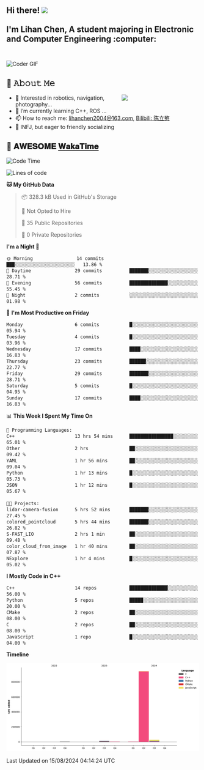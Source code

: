 <h2 align="left">
 <abc>
  <br>Hi there! <img src="https://user-images.githubusercontent.com/42378118/110234147-e3259600-7f4e-11eb-95be-0c4047144dea.gif" width="30"><br>
  <br> I'm Lihan Chen, A student majoring in Electronic and Computer Engineering :computer:<br>
  <br>
 </abc>
</h2>

<img align="center" src="https://media.giphy.com/media/SWoSkN6DxTszqIKEqv/giphy.gif" alt="Coder GIF" width="500">

## :book: 𝙰𝚋𝚘𝚞𝚝 𝙼𝚎

<img align="right" width="40%" src="https://github-readme-stats.vercel.app/api?username=LihanChen2004&show_icons=true&icon_color=CE1D2D&text_color=718096&bg_color=ffffff&hide_title=true" />

- 🌟 Interested in robotics, navigation, photography...
- 🌱 I’m currently learning C++, ROS ... 
- 📫 How to reach me: lihanchen2004@163.com, [Bilibili: 陈立憨](https://space.bilibili.com/170786212)
- 👯 INFJ, but eager to friendly socializing

## 📜 𝐀𝐖𝐄𝐒𝐎𝐌𝐄 [𝐖𝐚𝐤𝐚𝐓𝐢𝐦𝐞](https://github.com/anmol098/waka-readme-stats)

<!--START_SECTION:waka-->
![Code Time](http://img.shields.io/badge/Code%20Time-32%20hrs%2043%20mins-blue)

![Lines of code](https://img.shields.io/badge/From%20Hello%20World%20I%27ve%20Written-982.6%20thousand%20lines%20of%20code-blue)

**🐱 My GitHub Data** 

> 📦 328.3 kB Used in GitHub's Storage 
 > 
> 🚫 Not Opted to Hire
 > 
> 📜 35 Public Repositories 
 > 
> 🔑 0 Private Repositories 
 > 
**I'm a Night 🦉** 

```text
🌞 Morning                14 commits          ███░░░░░░░░░░░░░░░░░░░░░░   13.86 % 
🌆 Daytime                29 commits          ███████░░░░░░░░░░░░░░░░░░   28.71 % 
🌃 Evening                56 commits          ██████████████░░░░░░░░░░░   55.45 % 
🌙 Night                  2 commits           ░░░░░░░░░░░░░░░░░░░░░░░░░   01.98 % 
```
📅 **I'm Most Productive on Friday** 

```text
Monday                   6 commits           █░░░░░░░░░░░░░░░░░░░░░░░░   05.94 % 
Tuesday                  4 commits           █░░░░░░░░░░░░░░░░░░░░░░░░   03.96 % 
Wednesday                17 commits          ████░░░░░░░░░░░░░░░░░░░░░   16.83 % 
Thursday                 23 commits          ██████░░░░░░░░░░░░░░░░░░░   22.77 % 
Friday                   29 commits          ███████░░░░░░░░░░░░░░░░░░   28.71 % 
Saturday                 5 commits           █░░░░░░░░░░░░░░░░░░░░░░░░   04.95 % 
Sunday                   17 commits          ████░░░░░░░░░░░░░░░░░░░░░   16.83 % 
```


📊 **This Week I Spent My Time On** 

```text
💬 Programming Languages: 
C++                      13 hrs 54 mins      ████████████████░░░░░░░░░   65.01 % 
Other                    2 hrs               ██░░░░░░░░░░░░░░░░░░░░░░░   09.42 % 
YAML                     1 hr 56 mins        ██░░░░░░░░░░░░░░░░░░░░░░░   09.04 % 
Python                   1 hr 13 mins        █░░░░░░░░░░░░░░░░░░░░░░░░   05.73 % 
JSON                     1 hr 12 mins        █░░░░░░░░░░░░░░░░░░░░░░░░   05.67 % 

🐱‍💻 Projects: 
lidar-camera-fusion      5 hrs 52 mins       ███████░░░░░░░░░░░░░░░░░░   27.45 % 
colored_pointcloud       5 hrs 44 mins       ███████░░░░░░░░░░░░░░░░░░   26.82 % 
S-FAST_LIO               2 hrs 1 min         ██░░░░░░░░░░░░░░░░░░░░░░░   09.48 % 
color_cloud_from_image   1 hr 40 mins        ██░░░░░░░░░░░░░░░░░░░░░░░   07.87 % 
NExplore                 1 hr 4 mins         █░░░░░░░░░░░░░░░░░░░░░░░░   05.02 % 
```

**I Mostly Code in C++** 

```text
C++                      14 repos            ██████████████░░░░░░░░░░░   56.00 % 
Python                   5 repos             █████░░░░░░░░░░░░░░░░░░░░   20.00 % 
CMake                    2 repos             ██░░░░░░░░░░░░░░░░░░░░░░░   08.00 % 
C                        2 repos             ██░░░░░░░░░░░░░░░░░░░░░░░   08.00 % 
JavaScript               1 repo              █░░░░░░░░░░░░░░░░░░░░░░░░   04.00 % 
```



**Timeline**

![Lines of Code chart](https://raw.githubusercontent.com/LihanChen2004/LihanChen2004/main/assets/bar_graph.png)


 Last Updated on 15/08/2024 04:14:24 UTC
<!--END_SECTION:waka-->

<!--
**LihanChen2004/LihanChen2004** is a ✨ _special_ ✨ repository because its `README.md` (this file) appears on your GitHub profile.

Here are some ideas to get you started:

- 🔭 I’m currently working on ...
- 🌱 I’m currently learning ...
- 👯 I’m looking to collaborate on ...
- 🤔 I’m looking for help with ...
- 💬 Ask me about ...
- 📫 How to reach me: ...
- 😄 Pronouns: ...
- ⚡ Fun fact: ...
-->
